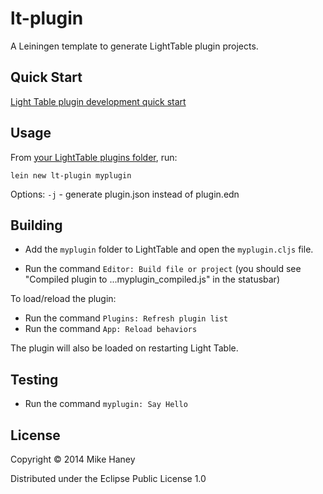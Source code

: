 # lt-plugin

A Leiningen template to generate LightTable plugin projects.

## Quick Start

[Light Table plugin development quick start](http://youtu.be/j91Li9kL0t8)

## Usage

From [your LightTable plugins folder](http://docs.lighttable.com/#plugins-directory), run:

`lein new lt-plugin myplugin`

Options:
`-j` - generate plugin.json instead of plugin.edn

## Building

* Add the `myplugin` folder to LightTable and open the `myplugin.cljs` file.

* Run the command `Editor: Build file or project` (you should see "Compiled plugin to ...myplugin_compiled.js" in the statusbar)

To load/reload the plugin:

* Run the command `Plugins: Refresh plugin list`
* Run the command `App: Reload behaviors`

The plugin will also be loaded on restarting Light Table.

## Testing

* Run the command `myplugin: Say Hello`


## License

Copyright © 2014 Mike Haney

Distributed under the Eclipse Public License 1.0
